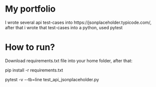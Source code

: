 <h1>My portfolio</h1>
<p>I wrote several api test-cases into https://jsonplaceholder.typicode.com/, after that i wrote that test-cases into a python, used pytest</p>
<h1> How to run? </h1>
<p> Download requirements.txt file into your home folder, after that:</p>
<p>pip install -r requirements.txt
<p>pytest -v --tb=line test_api_jsonplaceholder.py</p>
